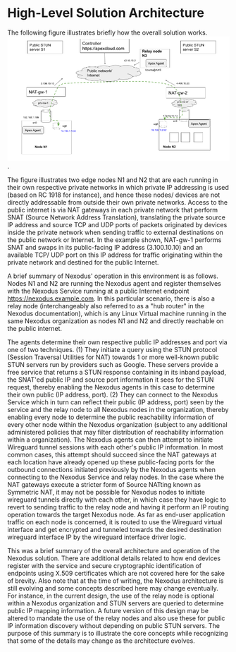 # High-Level Solution Architecture

The following figure illustrates briefly how the overall solution works. ![Nexodus Solution](./nexodus-architecture.png).

The figure illustrates two edge nodes N1 and N2 that are each running in their own respective private networks in which private IP addressing is used (based on RC 1918 for instance), and hence these nodes/ devices are not directly addressable from outside their own private networks.  Access to the public internet is via NAT gateways in each private network that perform SNAT (Source Network Address Translation), translating the private source IP address and source TCP and UDP ports of packets originated by devices inside the private network when sending traffic to external destinations on the public network or Internet. In the example shown, NAT-gw-1 performs SNAT and swaps in its public-facing IP address (3.100.10.10) and an available TCP/ UDP port on this IP address for traffic originating within the private network and destined for the public Internet.

A brief summary of Nexodus' operation in this environment is as follows. Nodes N1 and N2 are running the Nexodus agent and register themselves with the Nexodus Service running at a public Internet endpoint <https://nexodus.example.com>. In this particular scenario, there is also a relay node (interchangeably also referred to as a "hub router" in the Nexodus documentation), which is any Linux Virtual machine running in the same Nexodus organization as nodes N1 and N2 and directly reachable on the public internet.

The agents determine their own respective public IP addresses and port via one of two techniques. (1) They initiate a query using the STUN protocol (Session Traversal Utilities for NAT) towards 1 or more well-known public STUN servers run by providers such as Google. These servers provide a free service that returns a STUN response containing in its inband payload, the SNAT'ed public IP and source port information it sees for the STUN request, thereby enabling the Nexodus agents in this case to determine their own public (IP address, port). (2)  They can connect to the Nexodus Service which in turn can reflect their public (IP address, port) seen by the service and the relay node to all Nexodus nodes in the organization, thereby enabling every node to determine the public reachability information of every other node within the Nexodus organization (subject to any additional administered policies that may filter distribution of reachability information within a organization).  The Nexodus agents can then attempt to initiate Wireguard tunnel sessions with each other's public IP information. In most common cases, this attempt should succeed since the NAT gateways at each location have already opened up these public-facing ports for the outbound connections initiated previously by the Nexodus agents when connecting to the Nexodus Service and relay nodes. In the case where the NAT gateways execute a stricter form of Source NATting known as Symmetric NAT, it may not be possible for Nexodus nodes to initiate wireguard tunnels directly with each other, in which case they have logic to revert to sending traffic to the relay node and having it perform an IP routing operation towards the target Nexodus node. As far as end-user application traffic on each node is concerned, it is routed to use the Wireguard virtual interface and get encrypted and tunneled towards the desired destination wireguard interface IP by the wireguard interface driver logic.

This was a brief summary of the overall architecture and operation of the Nexodus solution. There are additional details related to how end devices register with the service and secure cryptographic identification of endpoints using X.509 certificates which are not covered here for the sake of brevity. Also note that at the time of writing, the Nexodus architecture is still evolving and some concepts described here may change eventually. For instance, in the current design, the use of the relay node is optional within a Nexodus organization and STUN servers are queried to determine public IP mapping information. A future version of this design may be altered to mandate the use of the relay nodes and also use these for public IP information discovery without depending on public STUN servers. The purpose of this summary is to illustrate the core concepts while recognizing that some of the details may change as the architecture evolves.  

